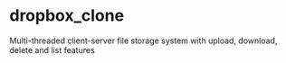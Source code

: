 # dropbox_clone
Multi-threaded client-server file storage system with upload, download, delete and list features
